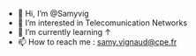- 👋 Hi, I’m @Samyvig
- 👀 I’m interested in Telecomunication Networks
- 🌱 I’m currently learning ↑
- 📫 How to reach me : samy.vignaud@cpe.fr
